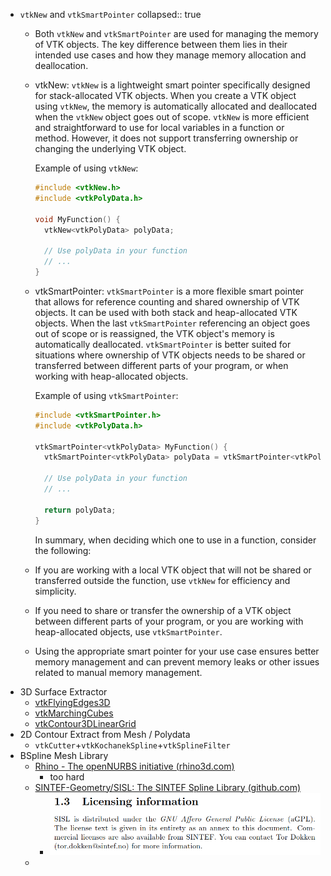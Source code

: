 - `vtkNew` and `vtkSmartPointer`
  collapsed:: true
	- Both `vtkNew` and `vtkSmartPointer` are used for managing the memory of VTK objects. The key difference between them lies in their intended use cases and how they manage memory allocation and deallocation.
	- vtkNew:
	  `vtkNew` is a lightweight smart pointer specifically designed for stack-allocated VTK objects. When you create a VTK object using `vtkNew`, the memory is automatically allocated and deallocated when the `vtkNew` object goes out of scope. `vtkNew` is more efficient and straightforward to use for local variables in a function or method. However, it does not support transferring ownership or changing the underlying VTK object.
	  
	  Example of using `vtkNew`:
	  ```cpp
	  #include <vtkNew.h>
	  #include <vtkPolyData.h>
	  
	  void MyFunction() {
	    vtkNew<vtkPolyData> polyData;
	  
	    // Use polyData in your function
	    // ...
	  }
	  ```
	- vtkSmartPointer:
	  `vtkSmartPointer` is a more flexible smart pointer that allows for reference counting and shared ownership of VTK objects. It can be used with both stack and heap-allocated VTK objects. When the last `vtkSmartPointer` referencing an object goes out of scope or is reassigned, the VTK object's memory is automatically deallocated. `vtkSmartPointer` is better suited for situations where ownership of VTK objects needs to be shared or transferred between different parts of your program, or when working with heap-allocated objects.
	  
	  Example of using `vtkSmartPointer`:
	  ```cpp
	  #include <vtkSmartPointer.h>
	  #include <vtkPolyData.h>
	  
	  vtkSmartPointer<vtkPolyData> MyFunction() {
	    vtkSmartPointer<vtkPolyData> polyData = vtkSmartPointer<vtkPolyData>::New();
	  
	    // Use polyData in your function
	    // ...
	  
	    return polyData;
	  }
	  ```
	  
	  In summary, when deciding which one to use in a function, consider the following:
	- If you are working with a local VTK object that will not be shared or transferred outside the function, use `vtkNew` for efficiency and simplicity.
	- If you need to share or transfer the ownership of a VTK object between different parts of your program, or you are working with heap-allocated objects, use `vtkSmartPointer`.
	- Using the appropriate smart pointer for your use case ensures better memory management and can prevent memory leaks or other issues related to manual memory management.
- 3D Surface Extractor
	- [vtkFlyingEdges3D](https://vtk.org/doc/nightly/html/classvtkFlyingEdges3D.html)
	- [vtkMarchingCubes](https://vtk.org/doc/nightly/html/classvtkMarchingCubes.html)
	- [vtkContour3DLinearGrid](https://vtk.org/doc/nightly/html/classvtkContour3DLinearGrid.html)
- 2D Contour Extract from Mesh / Polydata
	- `vtkCutter`+`vtkKochanekSpline`+`vtkSplineFilter`
- BSpline Mesh Library
	- [Rhino - The openNURBS initiative (rhino3d.com)](https://www.rhino3d.com/it/features/developer/opennurbs/)
		- too hard
	- [SINTEF-Geometry/SISL: The SINTEF Spline Library (github.com)](https://github.com/SINTEF-Geometry/SISL)
		- ![license_rule.png](../assets/license_rule_1682059827944_0.png)
	-